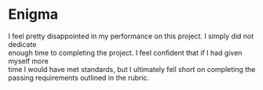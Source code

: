# Enigma

I feel pretty disappointed in my performance on this project. I simply did not dedicate   
enough time to completing the project. I feel confident that if I had given myself more   
time I would have met standards, but I ultimately fell short on completing the passing    requirements outlined in the rubric.
